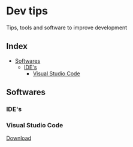 # Dev tips
Tips, tools and software to improve development



## Index
- [Softwares](#softwares)
  - [IDE's](#ides)
    - [Visual Studio Code](#vscode)



## Softwares <a name="softwares"></a>


### IDE's <a name="ides"></a>

### Visual Studio Code <a name="vscode"></a>
[Download](https://code.visualstudio.com/)

